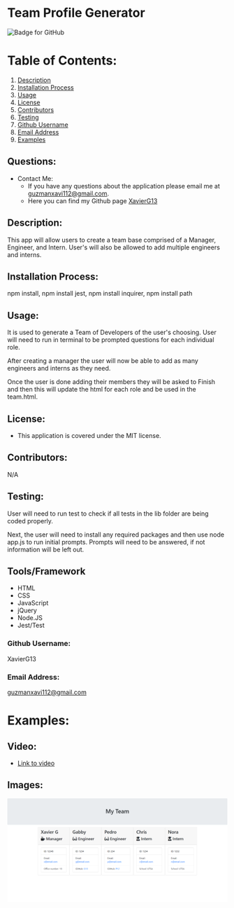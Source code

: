 # Team Profile Generator

![Badge for GitHub](https://img.shields.io/static/v1?label=MIT&message=License&color=blue)

# Table of Contents:

1. [Description](#description)
2. [Installation Process](#installation-process)
3. [Usage](#usage)
4. [License](#license)
5. [Contributors](#contributors)
6. [Testing](#testing)
7. [Github Username](#github-username)
8. [Email Address](#email-address)
9. [Examples](#examples)

## Questions:

- Contact Me:
  - If you have any questions about the application please email me at guzmanxavi112@gmail.com.
  - Here you can find my Github page [XavierG13](https://github.com/XavierG13)

## Description:

This app will allow users to create a team base comprised of a Manager, Engineer, and Intern. User's will also be allowed to add multiple engineers and interns.

## Installation Process:

npm install, npm install jest, npm install inquirer, npm install path

## Usage:

It is used to generate a Team of Developers of the user's choosing. User will need to run in terminal to be prompted questions for each individual role. 

After creating a manager the user will now be able to add as many engineers and interns as they need. 

Once the user is done adding their members they will be asked to Finish and then this will update the html for each role and be used in the team.html.

## License:

- This application is covered under the MIT license.

## Contributors:

N/A

## Testing:

User will need to run test to check if all tests in the lib folder are being coded properly. 

Next, the user will need to install any required packages and then use node app.js to run initial prompts. Prompts will need to be answered, if not information will be left out.

## Tools/Framework
* HTML
* CSS
* JavaScript
* jQuery
* Node.JS
* Jest/Test

### Github Username:

XavierG13

### Email Address:

guzmanxavi112@gmail.com

# Examples:

## Video:

- [Link to video](https://drive.google.com/file/d/1K-9-JNZHIfjdYB5GDdo2RDbSCgf3LBZP/view)

## Images:

![Team Profile Generator](\assets\screenshot.png)

